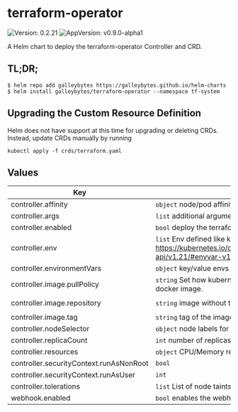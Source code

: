 # terraform-operator

![Version: 0.2.21](https://img.shields.io/badge/Version-0.2.21-informational?style=flat-square) ![AppVersion: v0.9.0-alpha1](https://img.shields.io/badge/AppVersion-v0.9.0--alpha1-informational?style=flat-square)

A Helm chart to deploy the terraform-operator Controller and CRD.

## TL;DR;

```console
$ helm repo add galleybytes https://galleybytes.github.io/helm-charts
$ helm install galleybytes/terraform-operator --namespace tf-system
```

## Upgrading the Custom Resource Definition

Helm does not have support at this time for upgrading or deleting CRDs. Instead, update CRDs manually by running

```
kubectl apply -f crds/terraform.yaml
```

## Values

| Key | Description | Default |
|---|---|---|
| controller.affinity | `object` node/pod affinities | `{}` |
| controller.args | `list` additional arguments for the command | <a href="values.yaml#L22-L24">values.yaml</a> |
| controller.enabled | `bool` deploy the terraform-operator controller | `true` |
| controller.env | `list` Env defined like k8s EnvFrom https://kubernetes.io/docs/reference/generated/kubernetes-api/v1.21/#envvar-v1-core. Accepts `tpl` values. | `[]` |
| controller.environmentVars | `object` key/value envs | `{}` |
| controller.image.pullPolicy | `string` Set how kubernetes determines when to pull the docker image. | `"IfNotPresent"` |
| controller.image.repository | `string` image without the tag. | `"isaaguilar/terraform-operator"` |
| controller.image.tag | `string` tag of the image | `"v0.9.0-alpha1"` |
| controller.nodeSelector | `object` node labels for pod assignment | `{}` |
| controller.replicaCount | `int` number of replicas | `1` |
| controller.resources | `object` CPU/Memory request and limit configuration | <a href="values.yaml#L31-L37">values.yaml</a> |
| controller.securityContext.runAsNonRoot | `bool`  | `true` |
| controller.securityContext.runAsUser | `int`  | `1001` |
| controller.tolerations | `list` List of node taints to tolerate | `[]` |
| webhook.enabled | `bool` enables the webhook - required most of the time | `true` |
